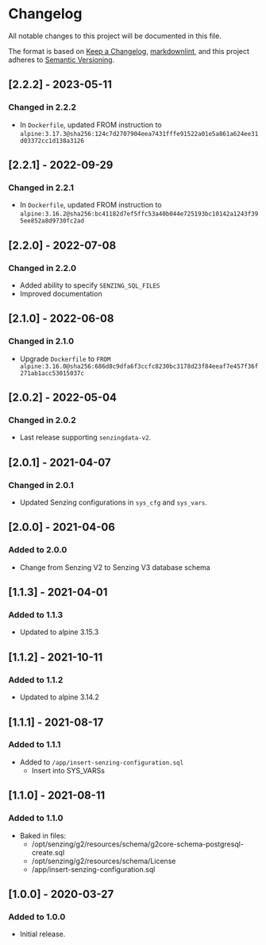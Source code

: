 # Changelog

All notable changes to this project will be documented in this file.

The format is based on [Keep a Changelog](https://keepachangelog.com/en/1.0.0/),
[markdownlint](https://dlaa.me/markdownlint/),
and this project adheres to [Semantic Versioning](https://semver.org/spec/v2.0.0.html).

## [2.2.2] - 2023-05-11

### Changed in 2.2.2

- In `Dockerfile`, updated FROM instruction to `alpine:3.17.3@sha256:124c7d2707904eea7431fffe91522a01e5a861a624ee31d03372cc1d138a3126`

## [2.2.1] - 2022-09-29

### Changed in 2.2.1

- In `Dockerfile`, updated FROM instruction to `alpine:3.16.2@sha256:bc41182d7ef5ffc53a40b044e725193bc10142a1243f395ee852a8d9730fc2ad`

## [2.2.0] - 2022-07-08

### Changed in 2.2.0

- Added ability to specify `SENZING_SQL_FILES`
- Improved documentation

## [2.1.0] - 2022-06-08

### Changed in 2.1.0

- Upgrade `Dockerfile` to `FROM alpine:3.16.0@sha256:686d8c9dfa6f3ccfc8230bc3178d23f84eeaf7e457f36f271ab1acc53015037c`

## [2.0.2] - 2022-05-04

### Changed in 2.0.2

- Last release supporting `senzingdata-v2`.

## [2.0.1] - 2021-04-07

### Changed in 2.0.1

- Updated Senzing configurations in `sys_cfg` and `sys_vars`.

## [2.0.0] - 2021-04-06

### Added to 2.0.0

- Change from Senzing V2 to Senzing V3 database schema

## [1.1.3] - 2021-04-01

### Added to 1.1.3

- Updated to alpine 3.15.3

## [1.1.2] - 2021-10-11

### Added to 1.1.2

- Updated to alpine 3.14.2

## [1.1.1] - 2021-08-17

### Added to 1.1.1

- Added to `/app/insert-senzing-configuration.sql`
  - Insert into SYS_VARSs

## [1.1.0] - 2021-08-11

### Added to 1.1.0

- Baked in files:
  - /opt/senzing/g2/resources/schema/g2core-schema-postgresql-create.sql
  - /opt/senzing/g2/resources/schema/License
  - /app/insert-senzing-configuration.sql

## [1.0.0] - 2020-03-27

### Added to 1.0.0

- Initial release.
